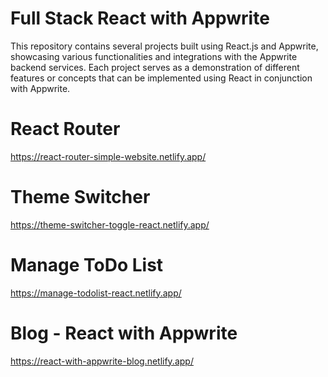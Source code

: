 # Full Stack React with Appwrite

This repository contains several projects built using React.js and Appwrite, showcasing various functionalities and integrations with the Appwrite backend services. Each project serves as a demonstration of different features or concepts that can be implemented using React in conjunction with Appwrite.

# React Router

https://react-router-simple-website.netlify.app/

# Theme Switcher

https://theme-switcher-toggle-react.netlify.app/

# Manage ToDo List

https://manage-todolist-react.netlify.app/

# Blog - React with Appwrite

https://react-with-appwrite-blog.netlify.app/
